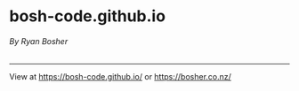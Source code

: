 # bosh-code.github.io

###### _By Ryan Bosher_
___
View at https://bosh-code.github.io/ or https://bosher.co.nz/

